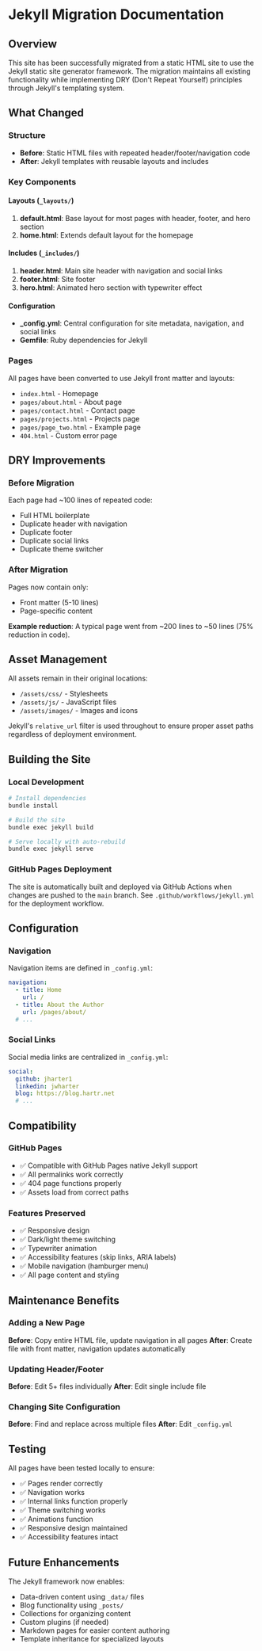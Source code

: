 # Jekyll Migration Documentation

## Overview
This site has been successfully migrated from a static HTML site to use the Jekyll static site generator framework. The migration maintains all existing functionality while implementing DRY (Don't Repeat Yourself) principles through Jekyll's templating system.

## What Changed

### Structure
- **Before**: Static HTML files with repeated header/footer/navigation code
- **After**: Jekyll templates with reusable layouts and includes

### Key Components

#### Layouts (`_layouts/`)
1. **default.html**: Base layout for most pages with header, footer, and hero section
2. **home.html**: Extends default layout for the homepage

#### Includes (`_includes/`)
1. **header.html**: Main site header with navigation and social links
2. **footer.html**: Site footer
3. **hero.html**: Animated hero section with typewriter effect

#### Configuration
- **_config.yml**: Central configuration for site metadata, navigation, and social links
- **Gemfile**: Ruby dependencies for Jekyll

### Pages
All pages have been converted to use Jekyll front matter and layouts:
- `index.html` - Homepage
- `pages/about.html` - About page
- `pages/contact.html` - Contact page
- `pages/projects.html` - Projects page
- `pages/page_two.html` - Example page
- `404.html` - Custom error page

## DRY Improvements

### Before Migration
Each page had ~100 lines of repeated code:
- Full HTML boilerplate
- Duplicate header with navigation
- Duplicate footer
- Duplicate social links
- Duplicate theme switcher

### After Migration
Pages now contain only:
- Front matter (5-10 lines)
- Page-specific content

**Example reduction**: A typical page went from ~200 lines to ~50 lines (75% reduction in code).

## Asset Management

All assets remain in their original locations:
- `/assets/css/` - Stylesheets
- `/assets/js/` - JavaScript files
- `/assets/images/` - Images and icons

Jekyll's `relative_url` filter is used throughout to ensure proper asset paths regardless of deployment environment.

## Building the Site

### Local Development
```bash
# Install dependencies
bundle install

# Build the site
bundle exec jekyll build

# Serve locally with auto-rebuild
bundle exec jekyll serve
```

### GitHub Pages Deployment
The site is automatically built and deployed via GitHub Actions when changes are pushed to the `main` branch. See `.github/workflows/jekyll.yml` for the deployment workflow.

## Configuration

### Navigation
Navigation items are defined in `_config.yml`:
```yaml
navigation:
  - title: Home
    url: /
  - title: About the Author
    url: /pages/about/
  # ...
```

### Social Links
Social media links are centralized in `_config.yml`:
```yaml
social:
  github: jharter1
  linkedin: jwharter
  blog: https://blog.hartr.net
  # ...
```

## Compatibility

### GitHub Pages
- ✅ Compatible with GitHub Pages native Jekyll support
- ✅ All permalinks work correctly
- ✅ 404 page functions properly
- ✅ Assets load from correct paths

### Features Preserved
- ✅ Responsive design
- ✅ Dark/light theme switching
- ✅ Typewriter animation
- ✅ Accessibility features (skip links, ARIA labels)
- ✅ Mobile navigation (hamburger menu)
- ✅ All page content and styling

## Maintenance Benefits

### Adding a New Page
**Before**: Copy entire HTML file, update navigation in all pages
**After**: Create file with front matter, navigation updates automatically

### Updating Header/Footer
**Before**: Edit 5+ files individually
**After**: Edit single include file

### Changing Site Configuration
**Before**: Find and replace across multiple files
**After**: Edit `_config.yml`

## Testing

All pages have been tested locally to ensure:
- ✅ Pages render correctly
- ✅ Navigation works
- ✅ Internal links function properly
- ✅ Theme switching works
- ✅ Animations function
- ✅ Responsive design maintained
- ✅ Accessibility features intact

## Future Enhancements

The Jekyll framework now enables:
- Data-driven content using `_data/` files
- Blog functionality using `_posts/`
- Collections for organizing content
- Custom plugins (if needed)
- Markdown pages for easier content authoring
- Template inheritance for specialized layouts
